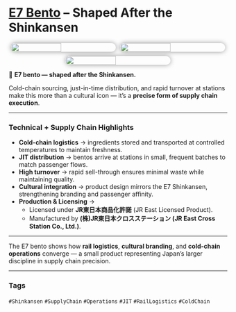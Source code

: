 # [E7 Bento](https://foods.jr-cross.co.jp/matsuri/ekiben/detail/605.html) – Shaped After the Shinkansen

<div style="display:flex;flex-wrap:wrap;gap:10px;justify-content:center;">
  <img src="/alvin-site/JPG_VID/PXL_20240514_083932908.jpg?v=3"
       style="width:48%;border-radius:12px;box-shadow:0 0 12px rgba(0,0,0,0.4);">
  <img src="/alvin-site/JPG_VID/PXL_20240514_085113189.jpg?v=3"
       style="width:48%;border-radius:12px;box-shadow:0 0 12px rgba(0,0,0,0.4);">
  <img src="/alvin-site/JPG_VID/PXL_20240518_035021959.jpg?v=3"
       style="width:48%;border-radius:12px;box-shadow:0 0 12px rgba(0,0,0,0.4);">
</div>

🚄 **E7 bento — shaped after the Shinkansen.**  

Cold-chain sourcing, just-in-time distribution, and rapid turnover at stations make this more than a cultural icon — it’s a **precise form of supply chain execution**.  

---

### Technical + Supply Chain Highlights
- **Cold-chain logistics** → ingredients stored and transported at controlled temperatures to maintain freshness.  
- **JIT distribution** → bentos arrive at stations in small, frequent batches to match passenger flows.  
- **High turnover** → rapid sell-through ensures minimal waste while maintaining quality.  
- **Cultural integration** → product design mirrors the E7 Shinkansen, strengthening branding and passenger affinity.  
- **Production & Licensing** →  
  - Licensed under **JR東日本商品化許諾** (JR East Licensed Product).  
  - Manufactured by **(株)JR東日本クロスステーション (JR East Cross Station Co., Ltd.)**.  

---

The E7 bento shows how **rail logistics**, **cultural branding**, and **cold-chain operations** converge — a small product representing Japan’s larger discipline in supply chain precision.  

---

### Tags  
`#Shinkansen` `#SupplyChain` `#Operations` `#JIT` `#RailLogistics` `#ColdChain`

